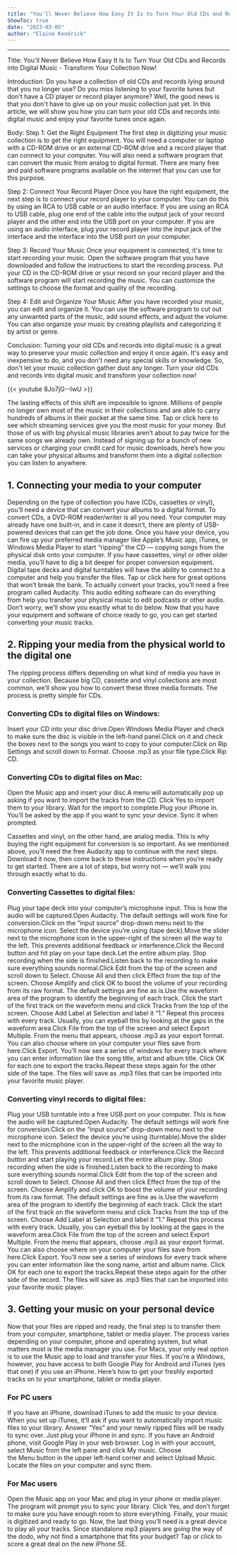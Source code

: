 ```yaml
---
title: "You'll Never Believe How Easy It Is to Turn Your Old CDs and Records into Digital Music - Transform Your Collection Now!"
ShowToc: true 
date: "2023-03-05"
author: "Elaine Kendrick"
---
```

*****
Title: You'll Never Believe How Easy It Is to Turn Your Old CDs and Records into Digital Music - Transform Your Collection Now!

Introduction:
Do you have a collection of old CDs and records lying around that you no longer use? Do you miss listening to your favorite tunes but don't have a CD player or record player anymore? Well, the good news is that you don't have to give up on your music collection just yet. In this article, we will show you how you can turn your old CDs and records into digital music and enjoy your favorite tunes once again.

Body:
Step 1: Get the Right Equipment
The first step in digitizing your music collection is to get the right equipment. You will need a computer or laptop with a CD-ROM drive or an external CD-ROM drive and a record player that can connect to your computer. You will also need a software program that can convert the music from analog to digital format. There are many free and paid software programs available on the internet that you can use for this purpose.

Step 2: Connect Your Record Player
Once you have the right equipment, the next step is to connect your record player to your computer. You can do this by using an RCA to USB cable or an audio interface. If you are using an RCA to USB cable, plug one end of the cable into the output jack of your record player and the other end into the USB port on your computer. If you are using an audio interface, plug your record player into the input jack of the interface and the interface into the USB port on your computer.

Step 3: Record Your Music
Once your equipment is connected, it's time to start recording your music. Open the software program that you have downloaded and follow the instructions to start the recording process. Put your CD in the CD-ROM drive or your record on your record player and the software program will start recording the music. You can customize the settings to choose the format and quality of the recording.

Step 4: Edit and Organize Your Music
After you have recorded your music, you can edit and organize it. You can use the software program to cut out any unwanted parts of the music, add sound effects, and adjust the volume. You can also organize your music by creating playlists and categorizing it by artist or genre.

Conclusion:
Turning your old CDs and records into digital music is a great way to preserve your music collection and enjoy it once again. It's easy and inexpensive to do, and you don't need any special skills or knowledge. So, don't let your music collection gather dust any longer. Turn your old CDs and records into digital music and transform your collection now!

{{< youtube 8Jo7jG--IwU >}} 



The lasting effects of this shift are impossible to ignore. Millions of people no longer own most of the music in their collections and are able to carry hundreds of albums in their pocket at the same time. Tap or click here to see which streaming services give you the most music for your money.
But those of us with big physical music libraries aren’t about to pay twice for the same songs we already own. Instead of signing up for a bunch of new services or charging your credit card for music downloads, here’s how you can take your physical albums and transform them into a digital collection you can listen to anywhere.

 
## 1. Connecting your media to your computer


Depending on the type of collection you have (CDs, cassettes or vinyl), you’ll need a device that can convert your albums to a digital format. 
To convert CDs, a DVD-ROM reader/writer is all you need. Your computer may already have one built-in, and in case it doesn’t, there are plenty of USB-powered devices that can get the job done. Once you have your device, you can fire up your preferred media manager like Apple’s Music app, iTunes, or Windows Media Player to start “ripping” the CD — copying songs from the physical disk onto your computer.
If you have cassettes, vinyl or other older media, you’ll have to dig a bit deeper for proper conversion equipment. Digital tape decks and digital turntables will have the ability to connect to a computer and help you transfer the files. 
Tap or click here for great options that won’t break the bank.
To actually convert your tracks, you’ll need a free program called Audacity. This audio editing software can do everything from help you transfer your physical music to edit podcasts or other audio. Don’t worry, we’ll show you exactly what to do below.
Now that you have your equipment and software of choice ready to go, you can get started converting your music tracks.

 
## 2. Ripping your media from the physical world to the digital one


The ripping process differs depending on what kind of media you have in your collection. Because big CD, cassette and vinyl collections are most common, we’ll show you how to convert these three media formats. The process is pretty simple for CDs.

 
### Converting CDs to digital files on Windows:
 
Insert your CD into your disc drive.Open Windows Media Player and check to make sure the disc is visible in the left-hand panel.Click on it and check the boxes next to the songs you want to copy to your computer.Click on Rip Settings and scroll down to Format. Choose .mp3 as your file type.Click Rip CD.
 
### Converting CDs to digital files on Mac:
 
Open the Music app and insert your disc.A menu will automatically pop up asking if you want to import the tracks from the CD. Click Yes to import them to your library. Wait for the import to complete.Plug your iPhone in. You’ll be asked by the app if you want to sync your device. Sync it when prompted.


Cassettes and vinyl, on the other hand, are analog media. This is why buying the right equipment for conversion is so important. 
As we mentioned above, you’ll need the free Audacity app to continue with the next steps. Download it now, then come back to these instructions when you’re ready to get started. There are a lot of steps, but worry not — we’ll walk you through exactly what to do.

 
### Converting Cassettes to digital files:
 
Plug your tape deck into your computer’s microphone input. This is how the audio will be captured.Open Audacity. The default settings will work fine for conversion.Click on the “input source” drop-down menu next to the microphone icon. Select the device you’re using (tape deck).Move the slider next to the microphone icon in the upper-right of the screen all the way to the left. This prevents additional feedback or interference.Click the Record button and hit play on your tape deck.Let the entire album play. Stop recording when the side is finished.Listen back to the recording to make sure everything sounds normal.Click Edit from the top of the screen and scroll down to Select. Choose All and then click Effect from the top of the screen. Choose Amplify and click OK to boost the volume of your recording from its raw format. The default settings are fine as is.Use the waveform area of the program to identify the beginning of each track. Click the start of the first track on the waveform menu and click Tracks from the top of the screen. Choose Add Label at Selection and label it “1.” Repeat this process with every track. Usually, you can eyeball this by looking at the gaps in the waveform area.Click File from the top of the screen and select Export Multiple. From the menu that appears, choose .mp3 as your export format. You can also choose where on your computer your files save from here.Click Export. You’ll now see a series of windows for every track where you can enter information like the song title, artist and album title. Click OK for each one to export the tracks.Repeat these steps again for the other side of the tape. The files will save as .mp3 files that can be imported into your favorite music player.
 
### Converting vinyl records to digital files:
 
Plug your USB turntable into a free USB port on your computer. This is how the audio will be captured.Open Audacity. The default settings will work fine for conversion.Click on the “input source” drop-down menu next to the microphone icon. Select the device you’re using (turntable).Move the slider next to the microphone icon in the upper-right of the screen all the way to the left. This prevents additional feedback or interference.Click the Record button and start playing your record.Let the entire album play. Stop recording when the side is finished.Listen back to the recording to make sure everything sounds normal.Click Edit from the top of the screen and scroll down to Select. Choose All and then click Effect from the top of the screen. Choose Amplify and click OK to boost the volume of your recording from its raw format. The default settings are fine as is.Use the waveform area of the program to identify the beginning of each track. Click the start of the first track on the waveform menu and click Tracks from the top of the screen. Choose Add Label at Selection and label it “1.” Repeat this process with every track. Usually, you can eyeball this by looking at the gaps in the waveform area.Click File from the top of the screen and select Export Multiple. From the menu that appears, choose .mp3 as your export format. You can also choose where on your computer your files save from here.Click Export. You’ll now see a series of windows for every track where you can enter information like the song name, artist and album name. Click OK for each one to export the tracks.Repeat these steps again for the other side of the record. The files will save as .mp3 files that can be imported into your favorite music player.
 
## 3. Getting your music on your personal device


Now that your files are ripped and ready, the final step is to transfer them from your computer, smartphone, tablet or media player. The process varies depending on your computer, phone and operating system, but what matters most is the media manager you use.
For Macs, your only real option is to use the Music app to load and transfer your files. If you’re a Windows, however, you have access to both Google Play for Android and iTunes (yes that one) if you use an iPhone.
Here’s how to get your freshly exported tracks on to your smartphone, tablet or media player.

 
### For PC users


If you have an iPhone, download iTunes to add the music to your device. When you set up iTunes, it’ll ask if you want to automatically import music files to your library. Answer “Yes” and your newly ripped files will be ready to sync over. Just plug your iPhone in and sync.
If you have an Android phone, visit Google Play in your web browser. Log in with your account, select Music from the left pane and click My music. Choose the Menu button in the upper left-hand corner and select Upload Music. Locate the files on your computer and sync them.

 
### For Mac users


Open the Music app on your Mac and plug in your phone or media player. The program will prompt you to sync your library. Click Yes, and don’t forget to make sure you have enough room to store everything.
Finally, your music is digitized and ready to go. Now, the last thing you’ll need is a great device to play all your tracks. Since standalone mp3 players are going the way of the dodo, why not find a smartphone that fits your budget? Tap or click to score a great deal on the new iPhone SE.




